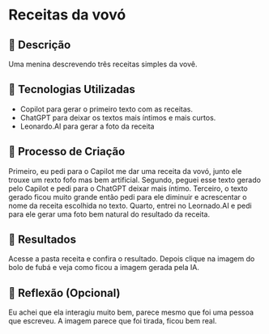# Receitas da vovó

## 📒 Descrição
Uma menina descrevendo três receitas simples da vovê.

## 🤖 Tecnologias Utilizadas
* Copilot para gerar o primeiro texto com as receitas.
* ChatGPT para deixar os textos mais íntimos e mais curtos.
* Leonardo.AI para gerar a foto da receita

## 🧐 Processo de Criação
Primeiro, eu pedi para o Capilot me dar uma receita da vovó, junto ele trouxe um rexto fofo mas bem artificial.
Segundo, peguei esse texto gerado pelo Capilot e pedi para o ChatGPT deixar mais íntimo.
Terceiro, o texto gerado ficou muito grande então pedi para ele diminuir e acrescentar o nome da receita escolhida no texto.
Quarto, entrei no Leornado.AI e pedi para ele gerar uma foto bem natural do resultado da receita.

## 🚀 Resultados
Acesse a pasta receita e confira o resultado.
Depois clique na imagem do bolo de fubá e veja como ficou a imagem gerada pela IA.

## 💭 Reflexão (Opcional)
Eu achei que ela interagiu muito bem, parece mesmo que foi uma pessoa que escreveu. A imagem parece que foi tirada, ficou bem real.
